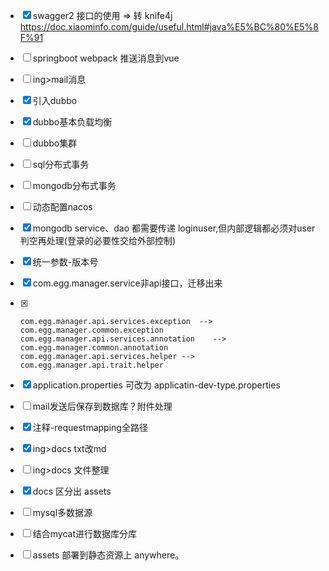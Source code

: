 - [x] swagger2 接口的使用 => 转 knife4j https://doc.xiaominfo.com/guide/useful.html#java%E5%BC%80%E5%8F%91

- [ ] springboot webpack 推送消息到vue

- [ ] ing>mail消息

- [x] 引入dubbo

- [x] dubbo基本负载均衡

- [ ] dubbo集群

- [ ] sql分布式事务

- [ ] mongodb分布式事务

- [ ] 动态配置nacos

- [x] mongodb service、dao 都需要传递 loginuser,但内部逻辑都必须对user判空再处理(登录的必要性交给外部控制)

- [x] 统一参数-版本号

- [x] com.egg.manager.service非api接口，迁移出来

- [x] ```
  com.egg.manager.api.services.exception  -->  com.egg.manager.common.exception
  com.egg.manager.api.services.annotation    -->     com.egg.manager.common.annotation
  com.egg.manager.api.services.helper -->    com.egg.manager.api.trait.helper
  ```

- [x] application.properties 可改为 applicatin-dev-type.properties

- [ ] mail发送后保存到数据库？附件处理

- [x] 注释-requestmapping全路径

- [x] ing>docs txt改md

- [ ] ing>docs 文件整理

- [x] docs 区分出 assets

- [ ] mysql多数据源

- [ ] 结合mycat进行数据库分库

- [ ] assets 部署到静态资源上 anywhere。

